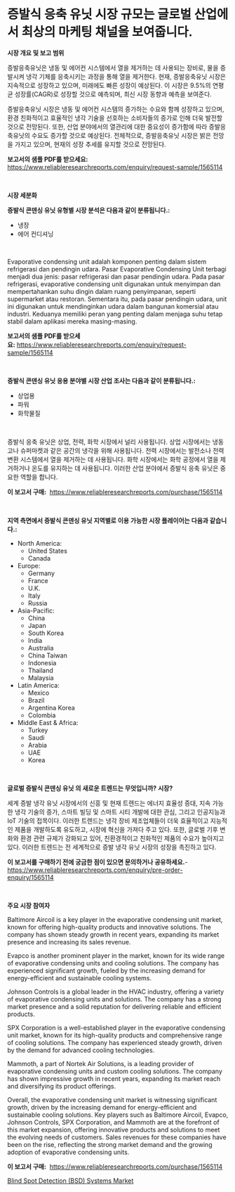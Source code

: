 <p><h1>증발식 응축 유닛 시장 규모는 글로벌 산업에서 최상의 마케팅 채널을 보여줍니다.</h1></p><p><strong>시장 개요 및 보고 범위</strong></p>
<p><p>증발응축유닛은 냉동 및 에어컨 시스템에서 열을 제거하는 데 사용되는 장비로, 물을 증발시켜 냉각 기체를 응축시키는 과정을 통해 열을 제거한다. 현재, 증발응축유닛 시장은 지속적으로 성장하고 있으며, 미래에도 빠른 성장이 예상된다. 이 시장은 9.5%의 연평균 성장률(CAGR)로 성장할 것으로 예측되며, 최신 시장 동향과 예측을 보여준다. </p><p>증발응축유닛 시장은 냉동 및 에어컨 시스템의 증가하는 수요와 함께 성장하고 있으며, 환경 친화적이고 효율적인 냉각 기술을 선호하는 소비자들의 증가로 인해 더욱 발전할 것으로 전망된다. 또한, 산업 분야에서의 열관리에 대한 중요성이 증가함에 따라 증발응축유닛의 수요도 증가할 것으로 예상된다. 전체적으로, 증발응축유닛 시장은 밝은 전망을 가지고 있으며, 현재의 성장 추세를 유지할 것으로 전망된다.</p></p>
<p><strong>보고서의 샘플 PDF를 받으세요:</strong> <a href="https://www.reliableresearchreports.com/enquiry/request-sample/1565114">https://www.reliableresearchreports.com/enquiry/request-sample/1565114</a></p>
<p>&nbsp;</p>
<p><strong>시장 세분화</strong></p>
<p><strong>증발식 콘덴싱 유닛 유형별 시장 분석은 다음과 같이 분류됩니다.:</strong></p>
<p><ul><li>냉장</li><li>에어 컨디셔닝</li></ul></p>
<p>&nbsp;</p>
<p><p>Evaporative condensing unit adalah komponen penting dalam sistem refrigerasi dan pendingin udara. Pasar Evaporative Condensing Unit terbagi menjadi dua jenis: pasar refrigerasi dan pasar pendingin udara. Pada pasar refrigerasi, evaporative condensing unit digunakan untuk menyimpan dan mempertahankan suhu dingin dalam ruang penyimpanan, seperti supermarket atau restoran. Sementara itu, pada pasar pendingin udara, unit ini digunakan untuk mendinginkan udara dalam bangunan komersial atau industri. Keduanya memiliki peran yang penting dalam menjaga suhu tetap stabil dalam aplikasi mereka masing-masing.</p></p>
<p><strong>보고서의 샘플 PDF를 받으세요:</strong>&nbsp;<a href="https://www.reliableresearchreports.com/enquiry/request-sample/1565114">https://www.reliableresearchreports.com/enquiry/request-sample/1565114</a></p>
<p>&nbsp;</p>
<p><strong> 증발식 콘덴싱 유닛 응용 분야별 시장 산업 조사는 다음과 같이 분류됩니다.:</strong></p>
<p><ul><li>상업용</li><li>파워</li><li>화학물질</li></ul></p>
<p>&nbsp;</p>
<p><p>증발식 응축 유닛은 상업, 전력, 화학 시장에서 널리 사용됩니다. 상업 시장에서는 냉동고나 슈퍼마켓과 같은 공간의 냉각을 위해 사용됩니다. 전력 시장에서는 발전소나 전력 변환 시스템에서 열을 제거하는 데 사용됩니다. 화학 시장에서는 화학 공정에서 열을 제거하거나 온도를 유지하는 데 사용됩니다. 이러한 산업 분야에서 증발식 응축 유닛은 중요한 역할을 합니다.</p></p>
<p><strong>이 보고서 구매:</strong>&nbsp; <a href="https://www.reliableresearchreports.com/purchase/1565114">https://www.reliableresearchreports.com/purchase/1565114</a></p>
<p>&nbsp;</p>
<p><strong>지역 측면에서 증발식 콘덴싱 유닛 지역별로 이용 가능한 시장 플레이어는 다음과 같습니다.:</strong></p>
<p><ul>
    <li>
        North America:
        <ul>
            <li>United States</li>
            <li>Canada</li>
        </ul>
    </li>
    <li>
        Europe:
        <ul>
            <li>Germany</li>
            <li>France</li>
            <li>U.K.</li>
            <li>Italy</li>
            <li>Russia</li>
        </ul>
    </li>
    <li>
        Asia-Pacific:
        <ul>
            <li>China</li>
            <li>Japan</li>
            <li>South Korea</li>
            <li>India</li>
            <li>Australia</li>
            <li>China Taiwan</li>
            <li>Indonesia</li>
            <li>Thailand</li>
            <li>Malaysia</li>
        </ul>
    </li>
    <li>
        Latin America:
        <ul>
            <li>Mexico</li>
            <li>Brazil</li>
            <li>Argentina Korea</li>
            <li>Colombia</li>
        </ul>
    </li>
    <li>
        Middle East & Africa:
        <ul>
            <li>Turkey</li>
            <li>Saudi</li>
            <li>Arabia</li>
            <li>UAE</li>
            <li>Korea</li>
        </ul>
    </li>
    </ul></p>
<p>&nbsp;</p>
<p><strong>글로벌 증발식 콘덴싱 유닛 의 새로운 트렌드는 무엇입니까? 시장?</strong></p>
<p><p>세계 증발 냉각 유닛 시장에서의 신흥 및 현재 트렌드는 에너지 효율성 증대, 지속 가능한 냉각 기술의 증가, 스마트 빌딩 및 스마트 시티 개발에 대한 관심, 그리고 인공지능과 IoT 기술의 접목이다. 이러한 트렌드는 냉각 장비 제조업체들이 더욱 효율적이고 지능적인 제품을 개발하도록 유도하고, 시장에 혁신을 가져다 주고 있다. 또한, 글로벌 기후 변화와 환경 관련 규제가 강화되고 있어, 친환경적이고 친화적인 제품의 수요가 높아지고 있다. 이러한 트렌드는 전 세계적으로 증발 냉각 유닛 시장의 성장을 촉진하고 있다.</p></p>
<p><strong>이 보고서를 구매하기 전에 궁금한 점이 있으면 문의하거나 공유하세요.</strong>- <a href="https://www.reliableresearchreports.com/enquiry/pre-order-enquiry/1565114">https://www.reliableresearchreports.com/enquiry/pre-order-enquiry/1565114</a></p>
<p>&nbsp;</p>
<p><strong>주요 시장 참여자</strong></p>
<p><p>Baltimore Aircoil is a key player in the evaporative condensing unit market, known for offering high-quality products and innovative solutions. The company has shown steady growth in recent years, expanding its market presence and increasing its sales revenue.</p><p>Evapco is another prominent player in the market, known for its wide range of evaporative condensing units and cooling solutions. The company has experienced significant growth, fueled by the increasing demand for energy-efficient and sustainable cooling systems.</p><p>Johnson Controls is a global leader in the HVAC industry, offering a variety of evaporative condensing units and solutions. The company has a strong market presence and a solid reputation for delivering reliable and efficient products.</p><p>SPX Corporation is a well-established player in the evaporative condensing unit market, known for its high-quality products and comprehensive range of cooling solutions. The company has experienced steady growth, driven by the demand for advanced cooling technologies.</p><p>Mammoth, a part of Nortek Air Solutions, is a leading provider of evaporative condensing units and custom cooling solutions. The company has shown impressive growth in recent years, expanding its market reach and diversifying its product offerings.</p><p>Overall, the evaporative condensing unit market is witnessing significant growth, driven by the increasing demand for energy-efficient and sustainable cooling solutions. Key players such as Baltimore Aircoil, Evapco, Johnson Controls, SPX Corporation, and Mammoth are at the forefront of this market expansion, offering innovative products and solutions to meet the evolving needs of customers. Sales revenues for these companies have been on the rise, reflecting the strong market demand and the growing adoption of evaporative condensing units.</p></p>
<p><strong>이 보고서 구매:</strong>&nbsp;&nbsp;<a href="https://www.reliableresearchreports.com/purchase/1565114">https://www.reliableresearchreports.com/purchase/1565114</a></p>
<p><p><a href="https://lydian-appliance-61d.notion.site/Blind-Spot-Detection-BSD-Systems-Market-Challenges-Opportunities-and-Growth-Drivers-and-Major-M-9f863e1940e34e03a73517b86e900a2b">Blind Spot Detection (BSD) Systems Market</a></p></p>
